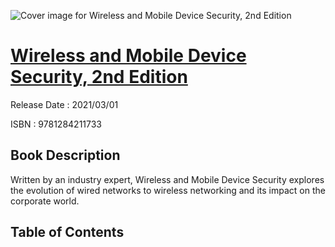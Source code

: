 ![Cover image for Wireless and Mobile Device Security, 2nd Edition](https://imgdetail.ebookreading.net/cover/cover/202109/EB9781284211733.jpg)

[Wireless and Mobile Device Security, 2nd Edition](https://ebookreading.net/view/book/Wireless+and+Mobile+Device+Security%2C+2nd+Edition-EB9781284211733_1.html "Wireless and Mobile Device Security, 2nd Edition")
====================================================================================================================

Release Date : 2021/03/01

ISBN : 9781284211733

Book Description
-----------------

Written by an industry expert, Wireless and Mobile Device Security explores the evolution of wired networks to wireless networking and its impact on the corporate world.


Table of Contents
-----------------

